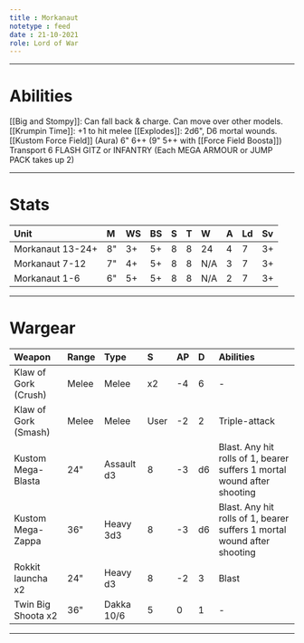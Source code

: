 ```yaml
---
title : Morkanaut
notetype : feed
date : 21-10-2021
role: Lord of War
---
```


---

# Abilities
[[Big and Stompy]]: Can fall back & charge. Can move over other models.
[[Krumpin Time]]: +1 to hit melee
[[Explodes]]: 2d6", D6 mortal wounds.
[[Kustom Force Field]] (Aura) 6" 6++ (9" 5++ with [[Force Field Boosta]])
Transport 6 FLASH GITZ or INFANTRY (Each MEGA ARMOUR or JUMP PACK takes up 2)

---

# Stats
| Unit             | M   | WS  | BS  | S   | T   | W   | A   | Ld  | Sv  |
|:---------------- |:--- |:--- |:--- |:--- |:--- |:--- |:--- |:--- |:--- |
| Morkanaut 13-24+ | 8"  | 3+  | 5+  | 8   | 8   | 24  | 4   | 7   | 3+  |
| Morkanaut 7-12   | 7"  | 4+  | 5+  | 8   | 8   | N/A | 3   | 7   | 3+  |
| Morkanaut 1-6    | 6"  | 5+  | 5+  | 8   | 8   | N/A | 2   | 7   | 3+  |

---

# Wargear
| Weapon               | Range | Type       | S    | AP  | D   | Abilities                                                               |
|:-------------------- |:----- |:---------- |:---- |:--- |:--- |:----------------------------------------------------------------------- |
| Klaw of Gork (Crush) | Melee | Melee      | x2   | -4  | 6   | -                                                                       |
| Klaw of Gork (Smash) | Melee | Melee      | User | -2  | 2   | Triple-attack                                                           |
| Kustom Mega-Blasta   | 24"   | Assault d3 | 8    | -3  | d6  | Blast. Any hit rolls of 1, bearer suffers 1 mortal wound after shooting |
| Kustom Mega-Zappa    | 36"   | Heavy 3d3  | 8    | -3  | d6  | Blast. Any hit rolls of 1, bearer suffers 1 mortal wound after shooting |
| Rokkit launcha x2    | 24"   | Heavy d3   | 8    | -2  | 3   | Blast                                                                   |
| Twin Big Shoota x2   | 36"   | Dakka 10/6 | 5    | 0   | 1   | -                                                                       |

---